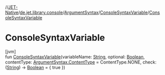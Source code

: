 //[JET-Native](../../../../index.md)/[de.jet.library.console](../../index.md)/[ArgumentSyntax](../index.md)/[ConsoleSyntaxVariable](index.md)/[ConsoleSyntaxVariable](-console-syntax-variable.md)

# ConsoleSyntaxVariable

[jvm]\
fun [ConsoleSyntaxVariable](-console-syntax-variable.md)(variableName: [String](https://kotlinlang.org/api/latest/jvm/stdlib/kotlin/-string/index.html), optional: [Boolean](https://kotlinlang.org/api/latest/jvm/stdlib/kotlin/-boolean/index.html), contentType: [ArgumentSyntax.ContentType](../-content-type/index.md) = ContentType.NONE, check: ([String](https://kotlinlang.org/api/latest/jvm/stdlib/kotlin/-string/index.html)) -&gt; [Boolean](https://kotlinlang.org/api/latest/jvm/stdlib/kotlin/-boolean/index.html) = { true })
